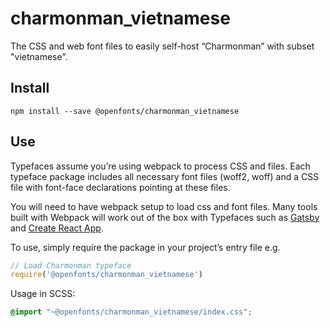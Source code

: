 
# charmonman_vietnamese

The CSS and web font files to easily self-host “Charmonman” with subset "vietnamese".

## Install

`npm install --save @openfonts/charmonman_vietnamese`

## Use

Typefaces assume you’re using webpack to process CSS and files. Each typeface
package includes all necessary font files (woff2, woff) and a CSS file with
font-face declarations pointing at these files.

You will need to have webpack setup to load css and font files. Many tools built
with Webpack will work out of the box with Typefaces such as [Gatsby](https://github.com/gatsbyjs/gatsby)
and [Create React App](https://github.com/facebookincubator/create-react-app).

To use, simply require the package in your project’s entry file e.g.

```javascript
// Load Charmonman typeface
require('@openfonts/charmonman_vietnamese')
```

Usage in SCSS:
```scss
@import "~@openfonts/charmonman_vietnamese/index.css";
```
